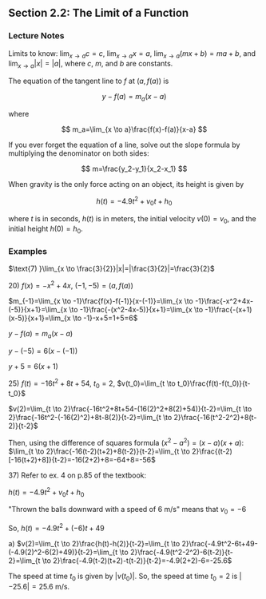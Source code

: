 ## Section 2.2: The Limit of a Function

### Lecture Notes

Limits to know: $\lim_{x \to a}c=c$, $\lim_{x \to a}x=a$, $\lim_{x \to a}(mx+b)=ma+b$, and $\lim_{x \to a}|x|=|a|$, where $c$, $m$, and $b$ are constants.

The equation of the tangent line to $f$ at $(a, f(a))$ is 

$$
y-f(a)=m_a(x-a)
$$

where

$$
m_a=\lim_{x \to a}\frac{f(x)-f(a)}{x-a}
$$

If you ever forget the equation of a line, solve out the slope formula by multiplying the denominator on both sides:

$$
m=\frac{y_2-y_1}{x_2-x_1}
$$

When gravity is the only force acting on an object, its height is given by 

$$
h(t)=-4.9t^2+v_0t+h_0
$$

where $t$ is in seconds, $h(t)$ is in meters, the initial velocity $v(0)=v_0$, and the initial height $h(0)=h_0$.

### Examples

$\text{7) }\lim_{x \to \frac{3}{2}}|x|=|\frac{3}{2}|=\frac{3}{2}$

$\text{20) } f(x)=-x^2+4x$, $(-1,-5)=(a,f(a))$

$m_{-1}=\lim_{x \to -1}\frac{f(x)-f(-1)}{x-(-1)}=\lim_{x \to -1}\frac{-x^2+4x-(-5)}{x+1}=\lim_{x \to -1}\frac{-(x^2-4x-5)}{x+1}=\lim_{x \to -1}\frac{-(x+1)(x-5)}{x+1}=\lim_{x \to -1}-x+5=1+5=6$

$y-f(a)=m_a(x-a)$

$y-(-5)=6(x-(-1))$

$y+5=6(x+1)$

$\text{25)}$ $f(t)=-16t^2+8t+54$, $t_0=2$, $v(t_0)=\lim_{t \to t_0}\frac{f(t)-f(t_0)}{t-t_0}$

$v(2)=\lim_{t \to 2}\frac{-16t^2+8t+54-(16(2)^2+8(2)+54)}{t-2}=\lim_{t \to 2}\frac{-16t^2-(-16(2)^2)+8t-8(2)}{t-2}=\lim_{t \to 2}\frac{-16(t^2-2^2)+8(t-2)}{t-2}$

$\text{Then, using the difference of squares formula}$ $(x^2-a^2)=(x-a)(x+a):$ $\lim_{t \to 2}\frac{-16(t-2)(t+2)+8(t-2)}{t-2}=\lim_{t \to 2}\frac{(t-2)[-16(t+2)+8]}{t-2}=-16(2+2)+8=-64+8=-56$

$\text{37) Refer to ex. 4 on p.85 of the textbook:}$

$h(t)=-4.9t^2+v_0t+h_0$

$\text{"Thrown the balls downward with a speed of 6 m/s" means that}$ $v_0=-6$

$\text{So,}$ $h(t)=-4.9t^2+(-6)t+49$

$\text{a)}$ $v(2)=\lim_{t \to 2}\frac{h(t)-h(2)}{t-2}=\lim_{t \to 2}\frac{-4.9t^2-6t+49-(-4.9(2)^2-6(2)+49)}{t-2}=\lim_{t \to 2}\frac{-4.9(t^2-2^2)-6(t-2)}{t-2}=\lim_{t \to 2}\frac{-4.9(t-2)(t+2)-t(t-2)}{t-2}=-4.9(2+2)-6=-25.6$

$\text{The speed at time}$ $t_0$ $\text{is given by}$ $|v(t_0)|.$ $\text{So, the speed at time}$ $t_0=2$ $\text{is}$ $|-25.6|=25.6$ $\text{m/s.}$